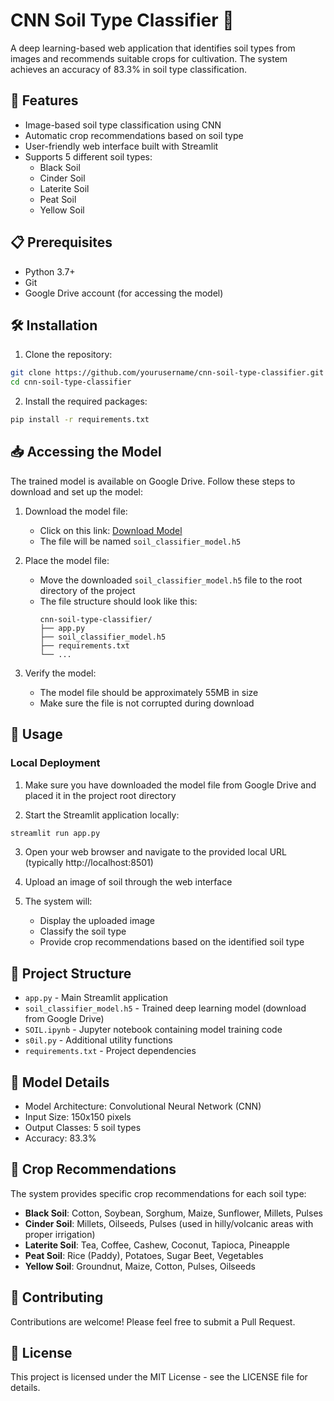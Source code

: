 # CNN Soil Type Classifier 🌱

A deep learning-based web application that identifies soil types from images and recommends suitable crops for cultivation. The system achieves an accuracy of 83.3% in soil type classification.

## 🚀 Features

- Image-based soil type classification using CNN
- Automatic crop recommendations based on soil type
- User-friendly web interface built with Streamlit
- Supports 5 different soil types:
  - Black Soil
  - Cinder Soil
  - Laterite Soil
  - Peat Soil
  - Yellow Soil

## 📋 Prerequisites

- Python 3.7+
- Git
- Google Drive account (for accessing the model)

## 🛠️ Installation

1. Clone the repository:
```bash
git clone https://github.com/yourusername/cnn-soil-type-classifier.git
cd cnn-soil-type-classifier
```

2. Install the required packages:
```bash
pip install -r requirements.txt
```

## 📥 Accessing the Model

The trained model is available on Google Drive. Follow these steps to download and set up the model:

1. Download the model file:
   - Click on this link: [Download Model](https://drive.google.com/drive/folders/1n0oR9dz6a_AEsHSuSPyHdb-ibs1eNGv_?usp=sharing)
   - The file will be named `soil_classifier_model.h5`

2. Place the model file:
   - Move the downloaded `soil_classifier_model.h5` file to the root directory of the project
   - The file structure should look like this:
     ```
     cnn-soil-type-classifier/
     ├── app.py
     ├── soil_classifier_model.h5
     ├── requirements.txt
     └── ...
     ```

3. Verify the model:
   - The model file should be approximately 55MB in size
   - Make sure the file is not corrupted during download

## 🎯 Usage

### Local Deployment

1. Make sure you have downloaded the model file from Google Drive and placed it in the project root directory

2. Start the Streamlit application locally:
```bash
streamlit run app.py
```

3. Open your web browser and navigate to the provided local URL (typically http://localhost:8501)

4. Upload an image of soil through the web interface

5. The system will:
   - Display the uploaded image
   - Classify the soil type
   - Provide crop recommendations based on the identified soil type

## 📁 Project Structure

- `app.py` - Main Streamlit application
- `soil_classifier_model.h5` - Trained deep learning model (download from Google Drive)
- `SOIL.ipynb` - Jupyter notebook containing model training code
- `s0il.py` - Additional utility functions
- `requirements.txt` - Project dependencies

## 🧪 Model Details

- Model Architecture: Convolutional Neural Network (CNN)
- Input Size: 150x150 pixels
- Output Classes: 5 soil types
- Accuracy: 83.3%

## 🌾 Crop Recommendations

The system provides specific crop recommendations for each soil type:

- **Black Soil**: Cotton, Soybean, Sorghum, Maize, Sunflower, Millets, Pulses
- **Cinder Soil**: Millets, Oilseeds, Pulses (used in hilly/volcanic areas with proper irrigation)
- **Laterite Soil**: Tea, Coffee, Cashew, Coconut, Tapioca, Pineapple
- **Peat Soil**: Rice (Paddy), Potatoes, Sugar Beet, Vegetables
- **Yellow Soil**: Groundnut, Maize, Cotton, Pulses, Oilseeds

## 🤝 Contributing

Contributions are welcome! Please feel free to submit a Pull Request.

## 📝 License

This project is licensed under the MIT License - see the LICENSE file for details.
